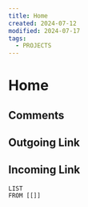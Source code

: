 ```yaml
---
title: Home
created: 2024-07-12
modified: 2024-07-17
tags:
  - PROJECTS
---
```

#  Home

## Comments

## Outgoing Link

## Incoming Link
```dataview
LIST
FROM [[]]
```
